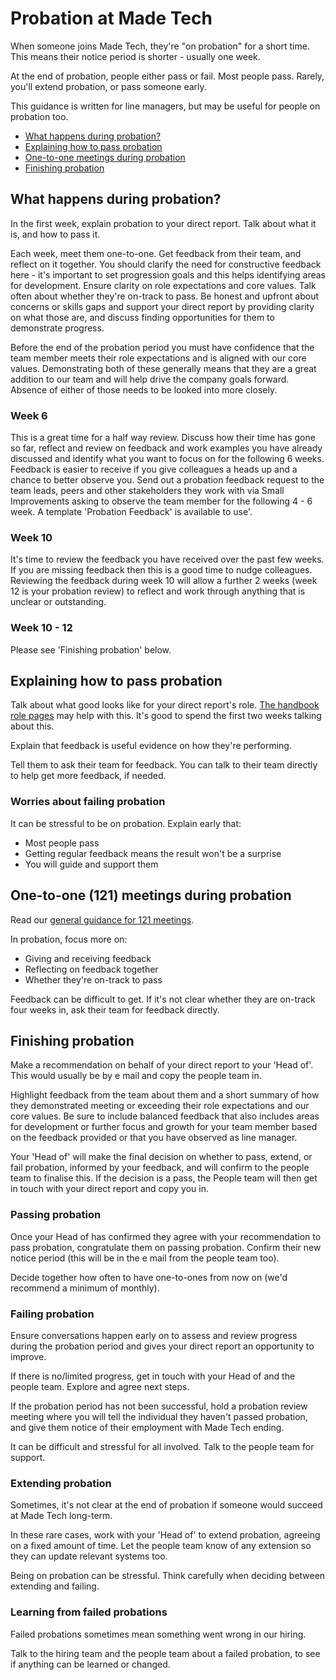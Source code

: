 # Probation at Made Tech

When someone joins Made Tech, they're "on probation" for a short time.
This means their notice period is shorter - usually one week.

At the end of probation, people either pass or fail. Most people pass.
Rarely, you'll extend probation, or pass someone early.

This guidance is written for line managers, but may be useful for people on probation too.

- [What happens during probation?](#what-happens-during-probation)
- [Explaining how to pass probation](#explaining-how-to-pass-probation)
- [One-to-one meetings during probation](#one-to-one-121-meetings-during-probation)
- [Finishing probation](#finishing-probation)

## What happens during probation?

In the first week, explain probation to your direct report. Talk about what it is, and how to pass it.

Each week, meet them one-to-one.
Get feedback from their team, and reflect on it together. You should clarify the need for constructive feedback here - it's important to set progression goals and this helps identifying areas for development.
Ensure clarity on role expectations and core values.
Talk often about whether they're on-track to pass.
Be honest and upfront about concerns or skills gaps and support your direct report by providing clarity on what those are, and discuss finding opportunities for them to demonstrate progress.

Before the end of the probation period you must have confidence that the team member meets their role expectations and is aligned with our core values. Demonstrating both of these generally means that they are a great addition to our team and will help drive the company goals forward. Absence of either of those needs to be looked into more closely.

### Week 6

This is a great time for a half way review. Discuss how their time has gone so far, reflect and review on feedback and work examples you have already discussed and identify what you want to focus on for the following 6 weeks.
Feedback is easier to receive if you give colleagues a heads up and a chance to better observe you. Send out a probation feedback request to the team leads, peers and other stakeholders they work with via Small Improvements asking to observe the team member for the following 4 - 6 week. A template 'Probation Feedback' is available to use'.

### Week 10

It's time to review the feedback you have received over the past few weeks. If you are missing feedback then this is a good time to nudge colleagues.
Reviewing the feedback during week 10 will allow a further 2 weeks (week 12 is your probation review) to reflect and work through anything that is unclear or outstanding.

### Week 10 - 12

Please see 'Finishing probation' below.

## Explaining how to pass probation

Talk about what good looks like for your direct report's role. [The handbook role pages](../../roles/README.md) may help with this.
It's good to spend the first two weeks talking about this.

Explain that feedback is useful evidence on how they're performing.

Tell them to ask their team for feedback. You can talk to their team directly to help get more feedback, if needed.

### Worries about failing probation

It can be stressful to be on probation. Explain early that:

- Most people pass
- Getting regular feedback means the result won't be a surprise
- You will guide and support them

## One-to-one (121) meetings during probation

Read our [general guidance for 121 meetings](./121s.md).

In probation, focus more on:

- Giving and receiving feedback
- Reflecting on feedback together
- Whether they're on-track to pass

Feedback can be difficult to get. If it's not clear whether they are on-track four weeks in, ask their team for feedback directly.

## Finishing probation

Make a recommendation on behalf of your direct report to your 'Head of'. This would usually be by e mail and copy the people team in.

Highlight feedback from the team about them and a short summary of how they demonstrated meeting or exceeding their role expectations and our core values. Be sure to include balanced feedback that also includes areas for development or further focus and growth for your team member based on the feedback provided or that you have observed as line manager.

Your 'Head of' will make the final decision on whether to pass, extend, or fail probation, informed by your feedback, and will confirm to the people team to finalise this. If the decision is a pass, the People team will then get in touch with your direct report and copy you in.

### Passing probation

Once your Head of has confirmed they agree with your recommendation to pass probation, congratulate them on passing probation. Confirm their new notice period (this will be in the e mail from the people team too).

Decide together how often to have one-to-ones from now on (we'd recommend a minimum of monthly).

### Failing probation

Ensure conversations happen early on to assess and review progress during the probation period and gives your direct report an opportunity to improve.

If there is no/limited progress, get in touch with your Head of and the people team. Explore and agree next steps.

If the probation period has not been successful, hold a probation review meeting where you will tell the individual they haven't passed probation, and give them notice of their employment with Made Tech ending.

It can be difficult and stressful for all involved. Talk to the people team for support.

### Extending probation

Sometimes, it's not clear at the end of probation if someone would succeed at Made Tech long-term.

In these rare cases, work with your 'Head of' to extend probation, agreeing on a fixed amount of time. Let the people team know of any extension so they can update relevant systems too.

Being on probation can be stressful. Think carefully when deciding between extending and failing.

### Learning from failed probations

Failed probations sometimes mean something went wrong in our hiring.

Talk to the hiring team and the people team about a failed probation, to see if anything can be learned or changed.
